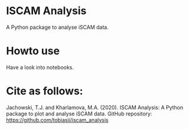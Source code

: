 # ISCAM Analysis 
A Python package to analyse iSCAM data.

# Howto use
Have a look into notebooks.

# Cite as follows:
Jachowski, T.J. and Kharlamova, M.A. (2020). ISCAM Analysis: A Python package to plot and analyse iSCAM data. GitHub repository: https://github.com/tobiasjj/iscam_analysis
